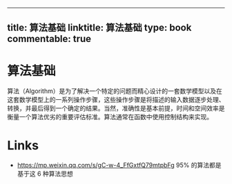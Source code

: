 
---
title: 算法基础
linktitle: 算法基础
type: book
commentable: true
---

# 算法基础

算法（Algorithm）是为了解决一个特定的问题而精心设计的一套数学模型以及在这套数学模型上的一系列操作步骤，这些操作步骤是将描述的输入数据逐步处理、转换，并最后得到一个确定的结果。当然，准确性是基本前提，时间和空间效率是衡量一个算法优劣的重要评估标准。算法通常在函数中使用控制结构来实现。

# Links

- https://mp.weixin.qq.com/s/gC-w-4_FfGxtfQ79mtpbFg 95% 的算法都是基于这 6 种算法思想

    